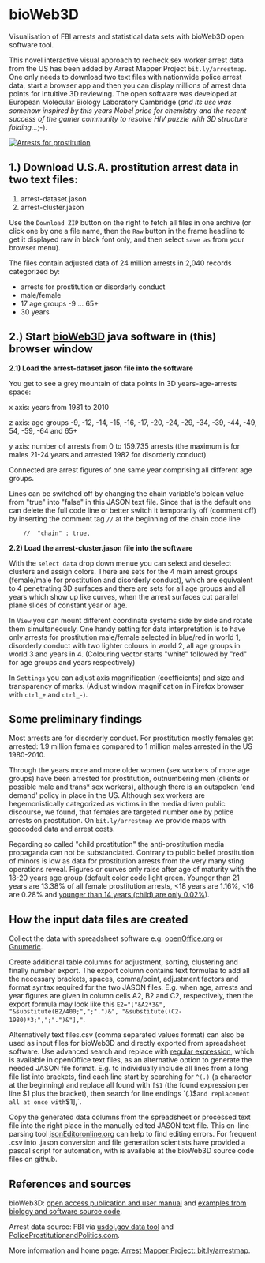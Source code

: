 bioWeb3D
========

Visualisation of FBI arrests and statistical data sets with bioWeb3D open software tool.

This novel interactive visual approach to recheck sex worker arrest data from the US has been added by Arrest Mapper Project `bit.ly/arrestmap`. One only needs to download two text files with nationwide police arrest data, start a browser app and then you can display millions of arrest data points for intuitive 3D reviewing. The open software was developed at European Molecular Biology Laboratory Cambridge (_and its use was somehow inspired by this years Nobel price for chemistry and the recent success of the gamer community to resolve HIV puzzle with 3D structure folding..._;-).



[![Arrests for prostitution](http://farm6.staticflickr.com/5486/10420986775_e22620dac2_o.jpg "screen shot")](http://www.bit.ly/arrestmap)

## 1.) Download U.S.A. prostitution arrest data in two text files:
1. arrest-dataset.jason
2. arrest-cluster.jason

Use the `Download ZIP` button on the right to fetch all files in one archive (or click one by one a file name, then the `Raw` button in the frame headline to get it displayed raw in black font only, and then select `save as` from your browser menu). 

The files contain adjusted data of 24 million arrests in 2,040 records categorized by:
- arrests for prostitution or disorderly conduct
- male/female
- 17 age groups -9 ... 65+
- 30 years

## 2.) Start [bioWeb3D](http://www.ebi.ac.uk/~jbpettit/bioWeb3D/) java software in (this) browser window

**2.1) Load the arrest-dataset.jason file into the software** 

You get to see a grey mountain of data points in 3D years-age-arrests space:

x axis: years from 1981 to 2010

z axis: age groups -9, -12, -14, -15, -16, -17, -20, -24, -29, -34, -39, -44, -49, 54, -59, -64 and 65+

y axis: number of arrests from 0 to 159.735 arrests (the maximum is for males 21-24 years and arrested 1982 for disorderly conduct)

Connected are arrest figures of one same year comprising all different age groups. 

Lines can be switched off by changing the chain variable's bolean value from "true" into "false" in this JASON text file. Since that is the default one can delete the full code line or better switch it temporarily off (comment off) by inserting the comment tag `//` at the beginning of the chain code line

        // 	"chain" : true,

**2.2) Load the arrest-cluster.jason file into the software** 

With the `select data` drop down menue you can select and deselect clusters and assign colors. There are sets for the 4 main arrest groups (female/male for prostitution and disorderly conduct), which are equivalent to 4 penetrating 3D surfaces and there are sets for all age groups and all years which show up like curves, when the arrest surfaces cut parallel plane slices of constant year or age. 

In `View` you can mount different coordinate systems side by side and rotate them simultaneously. One handy setting for data interpretation is to have only arrests for prostitution male/female selected in blue/red in world 1, disorderly conduct with two lighter colours in world 2, all age groups in world 3 and years in 4. (Colouring vector starts "white" followed by "red" for age groups and years respectively) 

In `Settings` you can adjust axis magnification (coefficients) and size and transparency of marks. (Adjust window magnification in Firefox browser with `ctrl_+` and `ctrl_-`).

## Some preliminary findings

Most arrests are for disorderly conduct. For prostitution mostly females get arrested: 1.9 million females compared to 1 million males arrested in the US 1980-2010.

Through the years more and more older women (sex workers of more age groups) have been arrested for prostitution, outnumbering men (clients or possible male and trans* sex workers), although there is an outspoken 'end demand' policy in place in the US. Although sex workers are hegemonistically categorized as victims in the media driven public discourse, we found, that females are targeted number one by police arrests on prostitution. On `bit.ly/arrestmap` we provide maps with geocoded data and arrest costs.

Regarding so called "child prostitution" the anti-prostitution media propaganda can not be substanciated. Contrary to public belief prostitution of minors is low as data for prostitution arrests from the very many sting operations reveal. Figures or curves only raise after age of maturity with the 18-20 years age group (default color code light green. Younger than 21 years are 13.38% of all female prostitution arrests, <18 years are 1.16%, <16 are 0.28% and [younger than 14 years (child) are only 0.02%](http://bit.ly/19xHowd)).

## How the input data files are created

Collect the data with spreadsheet software e.g. [openOffice.org](http://en.wikipedia.org/wiki/OpenOffice.org) or [Gnumeric](http://en.wikipedia.org/wiki/Gnumeric).

Create additional table columns for adjustment, sorting, clustering and finally number export. The export column contains text formulas to add all the necessary brackets, spaces, comma/point, adjustment factors and format syntax required for the two JASON files. E.g. when age, arrests and year figures are given in column cells A2, B2 and C2, respectively, then the export formula may look like this `E2="["&A2*3&", "&substitute(B2/400;",";".")&", "&substitute((C2-1980)*3;",";".")&"],"`.

Alternatively text files.csv (comma separated values format) can also be used as input files for bioWeb3D and directly exported from spreadsheet software. Use advanced search and replace with [regular expression](http://wiki.openoffice.org/wiki/Documentation/How_Tos/Regular_Expressions_in_Writer), which is available in openOffice text files, as an alternative option to generate the needed JASON file format. E.g. to individually include all lines from a long file list into brackets, find each line start by searching for `^(.)` (a character at the beginning) and replace all found with `[$1` (the found expression per line $1 plus the bracket), then search for line endings `(.)$` and replacement all at once with `$1],`.

Copy the generated data columns from the spreadsheet or processed text file into the right place in the manually edited JASON text file. This on-line parsing tool [jsonEditoronline.org](http://www.jsoneditoronline.org) can help to find editing errors. For frequent .csv into .jason conversion and file generation scientists have provided a pascal script for automation, with is available at the bioWeb3D source code files on github.

## References and sources

bioWeb3D: [open access publication and user manual](http://www.ncbi.nlm.nih.gov/pubmed/23758781) and [examples from biology and software source code](https://github.com/jbogp/bioWeb3D).

Arrest data source: FBI via [usdoj.gov data tool](http://www.bjs.gov/index.cfm?ty=datool&surl=/arrests/index.cfm) and [PoliceProstitutionandPolitics.com](http://www.PoliceProstitutionandPolitics.com).

More information and home page: [Arrest Mapper Project: bit.ly/arrestmap](http://www.bit.ly/arrestmap).
